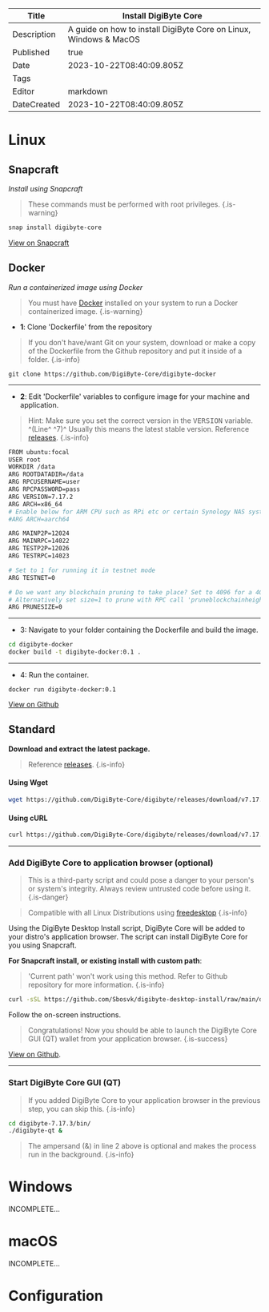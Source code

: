 | Title       | Install DigiByte Core        |
|-------------|-----------------------------|
| Description | A guide on how to install DigiByte Core on Linux, Windows & MacOS|
| Published   | true                        |
| Date        | 2023-10-22T08:40:09.805Z    |
| Tags        |                             |
| Editor      | markdown                    |
| DateCreated | 2023-10-22T08:40:09.805Z    |


# Linux

## Snapcraft
*Install using Snapcraft*
> These commands must be performed with root privileges.
{.is-warning}
```bash
snap install digibyte-core
```
[View on Snapcraft](https://snapcraft.io/digibyte-core)


## Docker
*Run a containerized image using Docker*
> You must have [Docker](https://docs.docker.com/desktop/install/linux-install/) installed on your system to run a Docker containerized image.
{.is-warning}

- **1**: Clone 'Dockerfile' from the repository
> If you don't have/want Git on your system, download or make a copy of the Dockerfile from the Github repository and put it inside of a folder.
{.is-info}
```
git clone https://github.com/DigiByte-Core/digibyte-docker
```
---
- **2**: Edit 'Dockerfile' variables to configure image for your machine and application.

> Hint: Make sure you set the correct version in the <kbd>VERSION</kbd> variable. ^(Line^ ^7)^
Usually this means the latest stable version. Reference [releases](https://github.com/DigiByte-Core/digibyte/releases).
{.is-info}

```bash
FROM ubuntu:focal
USER root
WORKDIR /data
ARG ROOTDATADIR=/data
ARG RPCUSERNAME=user
ARG RPCPASSWORD=pass
ARG VERSION=7.17.2
ARG ARCH=x86_64
# Enable below for ARM CPU such as RPi etc or certain Synology NAS systems
#ARG ARCH=aarch64

ARG MAINP2P=12024
ARG MAINRPC=14022
ARG TESTP2P=12026
ARG TESTRPC=14023

# Set to 1 for running it in testnet mode
ARG TESTNET=0

# Do we want any blockchain pruning to take place? Set to 4096 for a 4GB blockchain prune.
# Alternatively set size=1 to prune with RPC call 'pruneblockchainheight <height>'
ARG PRUNESIZE=0
```
---
- 3: Navigate to your folder containing the Dockerfile and build the image.
```bash
cd digibyte-docker
docker build -t digibyte-docker:0.1 .
```
---
- 4: Run the container.
```
docker run digibyte-docker:0.1
```
[View on Github](https://github.com/DigiByte-Core/digibyte-docker)

## Standard

**Download and extract the latest package.**
> Reference [releases](https://github.com/DigiByte-Core/digibyte/releases).
{.is-info}

#### Using Wget
```bash
wget https://github.com/DigiByte-Core/digibyte/releases/download/v7.17.3/digibyte-7.17.3-x86_64-linux-gnu.tar.gz | tar -xz
```

#### Using cURL
```bash
curl https://github.com/DigiByte-Core/digibyte/releases/download/v7.17.3/digibyte-7.17.3-x86_64-linux-gnu.tar.gz | tar -xz
```
---

### Add DigiByte Core to application browser (optional)
> This is a third-party script and could pose a danger to your person's or system's integrity.
Always review untrusted code before using it.
{.is-danger}

> Compatible with all Linux Distributions using [freedesktop](https://specifications.freedesktop.org/desktop-entry-spec/latest/)
{.is-info}

Using the DigiByte Desktop Install script, DigiByte Core will be added to your distro's application browser.
The script can install DigiByte Core for you using Snapcraft.

**For Snapcraft install, or existing install with custom path**:

> 'Current path' won't work using this method. Refer to Github repository for more information.
{.is-info}

```bash
curl -sSL https://github.com/Sbosvk/digibyte-desktop-install/raw/main/desktop-install.sh | bash
```
Follow the on-screen instructions.

> Congratulations!
Now you should be able to launch the DigiByte Core GUI (QT) wallet from your application browser.
{.is-success}

[View on Github](https://github.com/Sbosvk/digibyte-desktop-install/).

---



### Start DigiByte Core GUI (QT)
> If you added DigiByte Core to your application browser in the previous step, you can skip this.
{.is-info}
```bash
cd digibyte-7.17.3/bin/
./digibyte-qt &
```
> The ampersand (&) in line 2 above is optional and makes the process run in the background.
{.is-info}


# Windows

INCOMPLETE...

# macOS

INCOMPLETE...

# Configuration